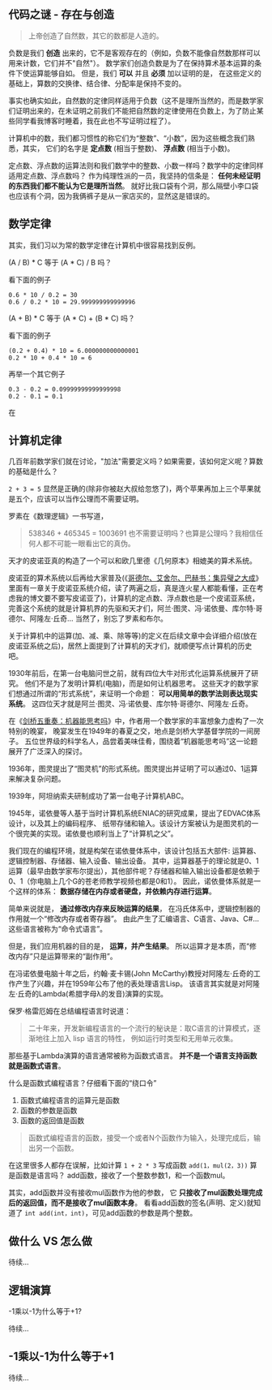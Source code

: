 
## 代码之谜 - 存在与创造

> 上帝创造了自然数，其它的数都是人造的。

负数是我们 **创造** 出来的，它不是客观存在的（例如，负数不能像自然数那样可以用来计数，它们并不"自然"）。
数学家们创造负数是为了在保持算术基本运算的条件下使运算能够自如。
但是，我们 **可以** 并且 **必须** 加以证明的是，
在这些定义的基础上，算数的交换律、结合律、分配率是保持不变的。

事实也确实如此，自然数的定律同样适用于负数（这不是理所当然的，而是数学家们证明出来的，在未证明之前我们不能把自然数的定律使用在负数上，为了防止某些同学看我博客时睡着，我在此也不写证明过程了）。

计算机中的数，我们都习惯性的称它们为“整数”、“小数”，因为这些概念我们熟悉，其实，
它们的名字是 **定点数** (相当于整数)、 **浮点数** (相当于小数)。

定点数、浮点数的运算法则和我们数学中的整数、小数一样吗？数学中的定律同样适用定点数、浮点数吗？
作为纯理性派的一员，我坚持的信条是： **任何未经证明的东西我们都不能认为它是理所当然**。
就好比我口袋有个洞，那么隔壁小李口袋也应该有个洞，因为我俩裤子是从一家店买的，显然这是错误的。

## 数学定律

其实，我们习以为常的数学定律在计算机中很容易找到反例。

(A / B) * C 等于 (A * C) / B 吗？

看下面的例子

	0.6 * 10 / 0.2 = 30
	0.6 / 0.2 * 10 = 29.999999999999996

(A + B) * C 等于 (A * C) + (B * C) 吗？

看下面的例子

	(0.2 + 0.4) * 10 = 6.000000000000001
	0.2 * 10 + 0.4 * 10 = 6

再举一个其它例子

	0.3 - 0.2 = 0.09999999999999998
	0.2 - 0.1 = 0.1

在

## 计算机定律

几百年前数学家们就在讨论，"加法"需要定义吗？如果需要，该如何定义呢？算数的基础是什么？

`2 + 3 = 5` 显然是正确的(除非你被赵大叔给忽悠了)，两个苹果再加上三个苹果就是五个，应该可以当作公理而不需要证明。

罗素在《数理逻辑》一书写道，

> 538346 + 465345 = 1003691 也不需要证明吗？也算是公理吗？我相信任何人都不可能一眼看出它的真伪。

天才的皮诺亚真的构造了一个可以和欧几里德《几何原本》相媲美的算术系统。

皮诺亚的算术系统以后再给大家普及(《[哥德尔、艾舍尔、巴赫书：集异璧之大成](http://t.cn/zOEsu0d)》里面有一章关于皮诺亚系统介绍，读了两遍之后，真是连火星人都能看懂，正在考虑我的博文要不要写皮诺亚了)，计算机的定点数、浮点数也是一个皮诺亚系统，
完善这个系统的就是计算机界的先驱和天才们，阿兰·图灵、冯·诺依曼、库尔特·哥德尔、阿隆左·丘奇… 当然了，别忘了罗素和布尔。

关于计算机中的运算(加、减、乘、除等等)的定义在后续文章中会详细介绍(放在皮诺亚系统之后)，居然上面提到了计算机的天才们，就顺便写点计算机的历史吧。

1930年前后，在第一台电脑问世之前，就有四位大牛对形式化运算系统展开了研究。
他们不是为了发明计算机(电脑)，而是如何让机器思考。
这些天才的数学家们想通过所谓的“形式系统”，来证明一个命题： **可以用简单的数学法则表达现实系统**。
这四位天才就是阿兰·图灵、冯·诺依曼、库尔特·哥德尔、阿隆左·丘奇。

在《[剑桥五重奏：机器能思考吗](http://t.cn/zlQrlUp)》中，作者用一个数学家的丰富想象力虚构了一次特别的晚宴，
晚宴发生在1949年的春夏之交，地点是剑桥大学基督学院的一间房子。
五位世界级的科学名人，品尝着美味佳肴，围绕着“机器能思考吗”这一论题展开了广泛深入的探讨。

1936年，图灵提出了“图灵机”的形式系统。图灵提出并证明了可以通过0、1运算来解决复杂问题。

1939年，阿坦纳索夫研制成功了第一台电子计算机ABC。

1945年，诺依曼等人基于当时计算机系统ENIAC的研究成果，提出了EDVAC体系设计，以及其上的编码程序、
纸带存储和输入。该设计方案被认为是图灵机的一个很完美的实现。诺依曼也顺利当上了“计算机之父”。

我们现在的编程环境，就是构架在诺依曼体系中，该设计包括五大部件: 运算器、逻辑控制器、存储器、输入设备、输出设备。
其中，运算器基于的理论就是0、1运算（最早由数学家布尔提出），其他部件呢？存储器和输入输出设备都是依赖于0、1（你电脑上几个G的苍老师教学视频也都是0和1）。
因此，诺依曼体系就是一个这样的体系： **数据存储在内存或者硬盘，并依赖内存进行运算**。

简单来说就是， **通过修改内存来反映运算的结果**， 
在冯氏体系中，逻辑控制器的作用就一个“修改内存或者寄存器”。
由此产生了汇编语言、C语言、Java、C#… 这些语言被称为“命令式语言”。

但是，我们应用机器的目的是， **运算，并产生结果**。
所以运算才是本质，而“修改内存”只是运算带来的“副作用”。

在冯诺依曼电脑十年之后，约翰·麦卡锡(John McCarthy)教授对阿隆左·丘奇的工作产生了兴趣，并在1959年公布了他的表处理语言Lisp。
该语言其实就是对阿隆左·丘奇的Lambda(希腊字母λ的发音)演算的实现。

保罗·格雷厄姆在总结编程语言时说道：

> 二十年来，开发新编程语言的一个流行的秘诀是：取C语言的计算模式，逐渐地往上加入 lisp 语言的特性，
> 例如运行时类型和无用单元收集。

那些基于Lambda演算的语言通常被称为函数式语言。
**并不是一个语言支持函数就是函数式语言**。

什么是函数式编程语言？仔细看下面的“绕口令”

<ol>
  <li>函数式编程语言的运算元是函数</li>
  <li>函数的参数是函数</li>
  <li>函数的返回值是函数</li>
</ol>

> 函数式编程语言的函数，接受一个或者N个函数作为输入，处理完成后，输出另一个函数。

在这里很多人都存在误解，比如计算 `1 + 2 * 3` 写成函数 `add(1，mul(2，3))` 算是函数是语言吗？
add函数，接收了一个整数参数1，和一个函数mul。

其实，add函数并没有接收mul函数作为他的参数，
它 **只接收了mul函数处理完成后的返回值，而不是接收了mul函数本身**。
看看add函数的签名(声明、定义)就知道了 `int add(int，int)`，可见add函数的参数是两个整数。

## 做什么 VS 怎么做

待续…

## 逻辑演算

-1乘以-1为什么等于+1?

待续…

## -1乘以-1为什么等于+1

待续…
